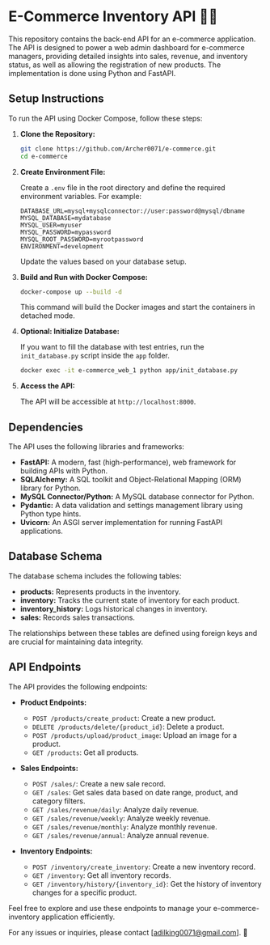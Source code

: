 # E-Commerce Inventory API 🛒🚀

This repository contains the back-end API for an e-commerce application. The API is designed to power a web admin dashboard for e-commerce managers, providing detailed insights into sales, revenue, and inventory status, as well as allowing the registration of new products. The implementation is done using Python and FastAPI.

## Setup Instructions

To run the API using Docker Compose, follow these steps:

1. **Clone the Repository:**

   ```bash
   git clone https://github.com/Archer0071/e-commerce.git
   cd e-commerce
   ```

2. **Create Environment File:**

   Create a `.env` file in the root directory and define the required environment variables. For example:

   ```plaintext
   DATABASE_URL=mysql+mysqlconnector://user:password@mysql/dbname
   MYSQL_DATABASE=mydatabase
   MYSQL_USER=myuser
   MYSQL_PASSWORD=mypassword
   MYSQL_ROOT_PASSWORD=myrootpassword
   ENVIRONMENT=development
   ```

   Update the values based on your database setup.

3. **Build and Run with Docker Compose:**

   ```bash
   docker-compose up --build -d
   ```

   This command will build the Docker images and start the containers in detached mode.

4. **Optional: Initialize Database:**

   If you want to fill the database with test entries, run the `init_database.py` script inside the `app` folder.

   ```bash
   docker exec -it e-commerce_web_1 python app/init_database.py
   ```

5. **Access the API:**

   The API will be accessible at `http://localhost:8000`.

## Dependencies

The API uses the following libraries and frameworks:

- **FastAPI:** A modern, fast (high-performance), web framework for building APIs with Python.
- **SQLAlchemy:** A SQL toolkit and Object-Relational Mapping (ORM) library for Python.
- **MySQL Connector/Python:** A MySQL database connector for Python.
- **Pydantic:** A data validation and settings management library using Python type hints.
- **Uvicorn:** An ASGI server implementation for running FastAPI applications.

## Database Schema

The database schema includes the following tables:

- **products:** Represents products in the inventory.
- **inventory:** Tracks the current state of inventory for each product.
- **inventory_history:** Logs historical changes in inventory.
- **sales:** Records sales transactions.

The relationships between these tables are defined using foreign keys and are crucial for maintaining data integrity.

## API Endpoints

The API provides the following endpoints:

- **Product Endpoints:**
  - `POST /products/create_product`: Create a new product.
  - `DELETE /products/delete/{product_id}`: Delete a product.
  - `POST /products/upload/product_image`: Upload an image for a product.
  - `GET /products`: Get all products.

- **Sales Endpoints:**
  - `POST /sales/`: Create a new sale record.
  - `GET /sales`: Get sales data based on date range, product, and category filters.
  - `GET /sales/revenue/daily`: Analyze daily revenue.
  - `GET /sales/revenue/weekly`: Analyze weekly revenue.
  - `GET /sales/revenue/monthly`: Analyze monthly revenue.
  - `GET /sales/revenue/annual`: Analyze annual revenue.

- **Inventory Endpoints:**
  - `POST /inventory/create_inventory`: Create a new inventory record.
  - `GET /inventory`: Get all inventory records.
  - `GET /inventory/history/{inventory_id}`: Get the history of inventory changes for a specific product.

Feel free to explore and use these endpoints to manage your e-commerce-inventory application efficiently.

For any issues or inquiries, please contact [adilking0071@gmail.com]. 📧
